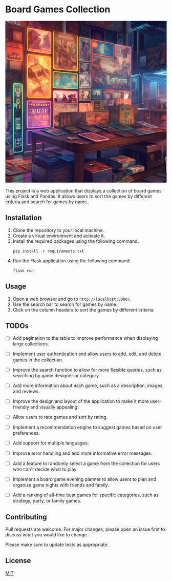 # Board Games Collection

![Board Game Collection Midjourney](/images/board_game_collection.png)

This project is a web application that displays a collection of board games using Flask and Pandas. It allows users to sort the games by different criteria and search for games by name.

## Installation

1. Clone the repository to your local machine.
2. Create a virtual environment and activate it.
3. Install the required packages using the following command:
    ```
    pip install -r requirements.txt
    ```
4. Run the Flask application using the following command:
    ```
    flask run
    ```

## Usage

1. Open a web browser and go to `http://localhost:5000/`.
2. Use the search bar to search for games by name.
3. Click on the column headers to sort the games by different criteria.

## TODOs

- [ ] Add pagination to the table to improve performance when displaying large collections.
- [ ] Implement user authentication and allow users to add, edit, and delete games in the collection.
- [ ] Improve the search function to allow for more flexible queries, such as searching by game designer or category.
- [ ] Add more information about each game, such as a description, images, and reviews.
- [ ] Improve the design and layout of the application to make it more user-friendly and visually appealing.
- [ ] Allow users to rate games and sort by rating.
- [ ] Implement a recommendation engine to suggest games based on user preferences.
- [ ] Add support for multiple languages.
- [ ] Improve error handling and add more informative error messages.
- [ ] Add a feature to randomly select a game from the collection for users who can't decide what to play.
- [ ] Implement a board game evening planner to allow users to plan and organize game nights with friends and family.
- [ ] Add a ranking of all-time best games for specific categories, such as strategy, party, or family games.



## Contributing

Pull requests are welcome. For major changes, please open an issue first to discuss what you would like to change.

Please make sure to update tests as appropriate.

## License

[MIT](https://choosealicense.com/licenses/mit/)
